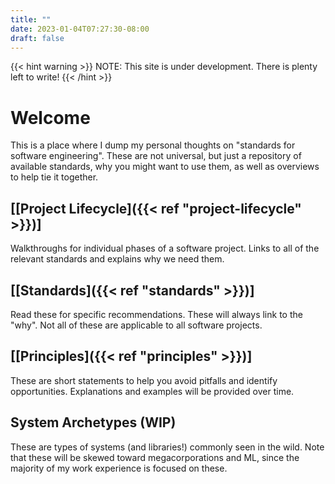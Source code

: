 ```yaml
---
title: ""
date: 2023-01-04T07:27:30-08:00
draft: false
---
```


{{< hint warning >}}
NOTE: This site is under development. There is plenty left to write!
{{< /hint >}}

# Welcome

This is a place where I dump my personal thoughts on "standards for software engineering". These are not universal, but just a repository of available standards, why you might want to use them, as well as overviews to help tie it together.

## [[Project Lifecycle]({{< ref "project-lifecycle" >}})]

Walkthroughs for individual phases of a software project. Links to all of the relevant standards and explains why we need them.

## [[Standards]({{< ref "standards" >}})]

Read these for specific recommendations. These will always link to the "why". Not all of these are applicable to all software projects.

## [[Principles]({{< ref "principles" >}})]

These are short statements to help you avoid pitfalls and identify opportunities. Explanations and examples will be provided over time.

## System Archetypes (WIP)

These are types of systems (and libraries!) commonly seen in the wild. Note that these will be skewed toward megacorporations and ML, since the majority of my work experience is focused on these.
